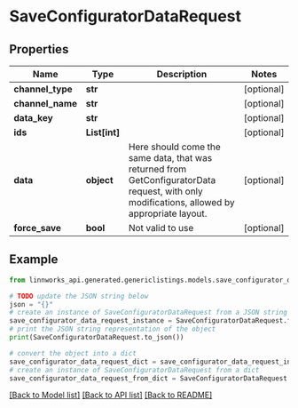 # SaveConfiguratorDataRequest


## Properties

Name | Type | Description | Notes
------------ | ------------- | ------------- | -------------
**channel_type** | **str** |  | [optional] 
**channel_name** | **str** |  | [optional] 
**data_key** | **str** |  | [optional] 
**ids** | **List[int]** |  | [optional] 
**data** | **object** | Here should come the same data, that was returned from GetConfiguratorData request, with only modifications, allowed by appropriate layout. | [optional] 
**force_save** | **bool** | Not valid to use | [optional] 

## Example

```python
from linnworks_api.generated.genericlistings.models.save_configurator_data_request import SaveConfiguratorDataRequest

# TODO update the JSON string below
json = "{}"
# create an instance of SaveConfiguratorDataRequest from a JSON string
save_configurator_data_request_instance = SaveConfiguratorDataRequest.from_json(json)
# print the JSON string representation of the object
print(SaveConfiguratorDataRequest.to_json())

# convert the object into a dict
save_configurator_data_request_dict = save_configurator_data_request_instance.to_dict()
# create an instance of SaveConfiguratorDataRequest from a dict
save_configurator_data_request_from_dict = SaveConfiguratorDataRequest.from_dict(save_configurator_data_request_dict)
```
[[Back to Model list]](../README.md#documentation-for-models) [[Back to API list]](../README.md#documentation-for-api-endpoints) [[Back to README]](../README.md)


